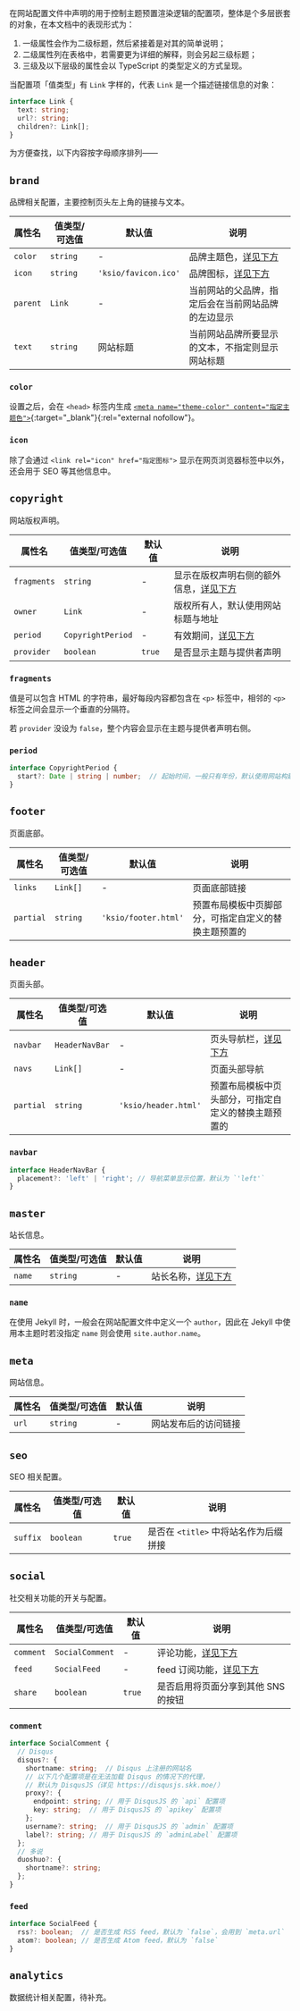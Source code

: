 在网站配置文件中声明的用于控制主题预置渲染逻辑的配置项，整体是个多层嵌套的对象，在本文档中的表现形式为：

1. 一级属性会作为二级标题，然后紧接着是对其的简单说明；
2. 二级属性列在表格中，若需要更为详细的解释，则会另起三级标题；
3. 三级及以下层级的属性会以 TypeScript 的类型定义的方式呈现。

当配置项「值类型」有 `Link` 字样的，代表 `Link` 是一个描述链接信息的对象：

```typescript
interface Link {
  text: string;
  url?: string;
  children?: Link[];
}
```

为方便查找，以下内容按字母顺序排列——

## `brand`

品牌相关配置，主要控制页头左上角的链接与文本。

| 属性名 | 值类型/可选值 | 默认值 | 说明 |
| --- | --- | --- | --- |
| `color` | `string` | - | 品牌主题色，[详见下方](#color) |
| `icon` | `string` | `'ksio/favicon.ico'` | 品牌图标，[详见下方](#icon) |
| `parent` | `Link` | - | 当前网站的父品牌，指定后会在当前网站品牌的左边显示 |
| `text` | `string` | 网站标题 | 当前网站品牌所要显示的文本，不指定则显示网站标题 |

### `color`

设置之后，会在 `<head>` 标签内生成 [`<meta name="theme-color" content="指定主题色">`](https://developer.mozilla.org/en-US/docs/Web/HTML/Element/meta/name/theme-color){:target="_blank"}{:rel="external nofollow"}。

### `icon`

除了会通过 `<link rel="icon" href="指定图标">` 显示在网页浏览器标签中以外，还会用于 SEO 等其他信息中。

## `copyright`

网站版权声明。

| 属性名 | 值类型/可选值 | 默认值 | 说明 |
| --- | --- | --- | --- |
| `fragments` | `string` | - | 显示在版权声明右侧的额外信息，[详见下方](#fragments) |
| `owner` | `Link` | - | 版权所有人，默认使用网站标题与地址 |
| `period` | `CopyrightPeriod` | - | 有效期间，[详见下方](#period) |
| `provider` | `boolean` | `true` | 是否显示主题与提供者声明 |

### `fragments`

值是可以包含 HTML 的字符串，最好每段内容都包含在 `<p>` 标签中，相邻的 `<p>` 标签之间会显示一个垂直的分隔符。

若 `provider` 没设为 `false`，整个内容会显示在主题与提供者声明右侧。

### `period`

```typescript
interface CopyrightPeriod {
  start?: Date | string | number;  // 起始时间，一般只有年份，默认使用网站构建时间
}
```

## `footer`

页面底部。

| 属性名 | 值类型/可选值 | 默认值 | 说明 |
| --- | --- | --- | --- |
| `links` | `Link[]` | - | 页面底部链接 |
| `partial` | `string` | `'ksio/footer.html'` | 预置布局模板中页脚部分，可指定自定义的替换主题预置的 |

## `header`

页面头部。

| 属性名 | 值类型/可选值 | 默认值 | 说明 |
| --- | --- | --- | --- |
| `navbar` | `HeaderNavBar` | - | 页头导航栏，[详见下方](#navbar) |
| `navs` | `Link[]` | - | 页面头部导航 |
| `partial` | `string` | `'ksio/header.html'` | 预置布局模板中页头部分，可指定自定义的替换主题预置的 |

### `navbar`

```typescript
interface HeaderNavBar {
  placement?: 'left' | 'right'; // 导航菜单显示位置，默认为 `'left'`
}
```

## `master`

站长信息。

| 属性名 | 值类型/可选值 | 默认值 | 说明 |
| --- | --- | --- | --- |
| `name` | `string` | - | 站长名称，[详见下方](#name) |

### `name`

在使用 Jekyll 时，一般会在网站配置文件中定义一个 `author`，因此在 Jekyll 中使用本主题时若没指定 `name` 则会使用 `site.author.name`。

## `meta`

网站信息。

| 属性名 | 值类型/可选值 | 默认值 | 说明 |
| --- | --- | --- | --- |
| `url` | `string` | - | 网站发布后的访问链接 |

## `seo`

SEO 相关配置。

| 属性名 | 值类型/可选值 | 默认值 | 说明 |
| --- | --- | --- | --- |
| `suffix` | `boolean` | `true` | 是否在 `<title>` 中将站名作为后缀拼接 |

## `social`

社交相关功能的开关与配置。

| 属性名 | 值类型/可选值 | 默认值 | 说明 |
| --- | --- | --- | --- |
| `comment` | `SocialComment` | - | 评论功能，[详见下方](#comment) |
| `feed` | `SocialFeed` | - | feed 订阅功能，[详见下方](#feed) |
| `share` | `boolean` | `true` | 是否启用将页面分享到其他 SNS 的按钮 |

### `comment`

```typescript
interface SocialComment {
  // Disqus
  disqus?: {
    shortname: string;  // Disqus 上注册的网站名
    // 以下几个配置项是在无法加载 Disqus 的情况下的代理，
    // 默认为 DisqusJS（详见 https://disqusjs.skk.moe/）
    proxy?: {
      endpoint: string; // 用于 DisqusJS 的 `api` 配置项
      key: string;  // 用于 DisqusJS 的 `apikey` 配置项
    };
    username?: string;  // 用于 DisqusJS 的 `admin` 配置项
    label?: string; // 用于 DisqusJS 的 `adminLabel` 配置项
  };
  // 多说
  duoshuo?: {
    shortname?: string;
  };
}
```

### `feed`

```typescript
interface SocialFeed {
  rss?: boolean;  // 是否生成 RSS feed，默认为 `false`，会用到 `meta.url`
  atom?: boolean; // 是否生成 Atom feed，默认为 `false`
}
```

## `analytics`

数据统计相关配置，待补充。
